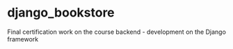 # django_bookstore
Final certification work on the course backend - development on the Django framework
